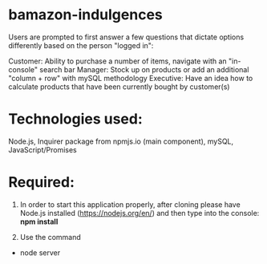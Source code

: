 # bamazon-indulgences

Users are prompted to first answer a few questions that dictate options differently based on the person "logged in":

Customer: Ability to purchase a number of items, navigate with an "in-console" search bar
Manager: Stock up on products or add an additional "column + row" with mySQL methodology
Executive: Have an idea how to calculate products that have been currently bought by customer(s)

# Technologies used:
Node.js,
Inquirer package from npmjs.io (main component),
mySQL,
JavaScript/Promises

# Required:
1. In order to start this application properly, after cloning please have Node.js installed (https://nodejs.org/en/) and then type into the console: **npm install**

2. Use the command 
  * node server
